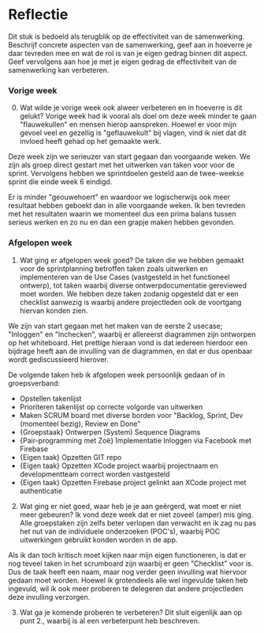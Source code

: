 Reflectie
==========

Dit stuk is bedoeld als terugblik op de effectiviteit van de samenwerking.
Beschrijf concrete aspecten van de samenwerking, geef aan in hoeverre je daar tevreden mee en wat de rol is
 van je eigen gedrag binnen dit aspect. Geef vervolgens aan hoe je met je eigen gedrag de effectiviteit van 
 de samenwerking kan verbeteren.
 

### Vorige week
0. Wat wilde je vorige week ook alweer verbeteren en in hoeverre is dit gelukt? 
Vorige week had ik vooral als doel om deze week minder te gaan "flauwekullen" en mensen hierop aanspreken. Hoewel er voor mijn gevoel veel en gezellig is "geflauwekult" bij vlagen, vind ik niet dat dit invloed heeft gehad op het gemaakte werk.

Deze week zijn we serieuzer van start gegaan dan voorgaande weken. We zijn als groep direct gestart met het uitwerken van taken voor voor de sprint. Vervolgens hebben we sprintdoelen gesteld aan de twee-weekse sprint die einde week 6 eindigd. 

Er is minder "geouwehoert" en waardoor we logischerwijs ook meer resultaat hebben geboekt dan in alle voorgaande weken. Ik ben  tevreden met het resultaten waarin we momenteel dus een prima balans tussen serieus werken en zo nu en dan een grapje maken hebben gevonden.


### Afgelopen week

1. Wat ging er afgelopen week goed?
De taken die we hebben gemaakt voor de sprintplanning betroffen taken zoals uitwerken en implementeren van de Use Cases (vastgesteld in het functioneel ontwerp), tot taken waarbij diverse ontwerpdocumentatie gereviewed moet worden. We hebben deze taken zodanig opgesteld dat er een checklist aanwezig is waarbij andere projectleden ook de voortgang hiervan konden zien.

We zijn van start gegaan met het maken van de eerste 2 usecase; "Inloggen" en "Inchecken", waarbij er allereerst diagrammen zijn ontworpen op het whiteboard. Het prettige hieraan vond is dat iedereen hierdoor een bijdrage heeft aan de invulling van de diagrammen, en dat er dus openbaar wordt gediscussieerd hierover. 

De volgende taken heb ik afgelopen week persoonlijk gedaan of in groepsverband:
- Opstellen takenlijst
- Prioriteren takenlijst op correcte volgorde van uitwerken
- Maken SCRUM board met diverse borden voor "Backlog, Sprint, Dev (momenteel bezig), Review en Done"
- {Groepstaak} Ontwerpen (System) Sequence Diagrams
- {Pair-programming met Zoë} Implementatie Inloggen via Facebook met Firebase
- {Eigen taak} Opzetten GIT repo
- {Eigen taak} Opzetten XCode project waarbij projectnaam en developmentteam correct worden vastgesteld
- {Eigen taak} Opzetten Firebase project gelinkt aan XCode project met authenticatie


2. Wat ging er niet goed, waar heb je je aan geërgerd, wat moet er niet meer gebeuren?
Ik vond deze week dat er niet zoveel (amper) mis ging. Alle groepstaken zijn zelfs beter verlopen dan verwacht en ik zag nu pas het nut van de individuele onderzoeken (POC's), waarbij POC uitwerkingen gebruikt konden worden in de app.

Als ik dan toch kritisch moet kijken naar mijn eigen functioneren, is dat er nog teveel taken in het scrumboard zijn waarbij er geen "Checklist" voor is. Dus de taak heeft een naam, maar nog verder geen invulling wat hiervoor gedaan moet worden. Hoewel ik grotendeels alle wel ingevulde taken heb ingevuld, wil ik ook meer proberen te delegeren dat andere projectleden deze invulling verzorgen.
 
3. Wat ga je komende proberen te verbeteren?
Dit sluit eigenlijk aan op punt 2., waarbij is al een verbeterpunt heb beschreven.


